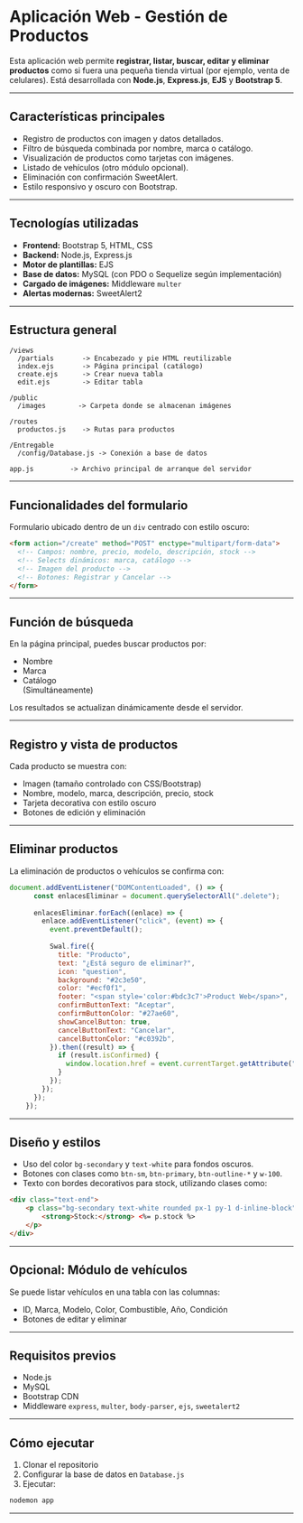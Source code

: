 
# Aplicación Web - Gestión de Productos

Esta aplicación web permite **registrar, listar, buscar, editar y eliminar productos** como si fuera una pequeña tienda virtual (por ejemplo, venta de celulares). Está desarrollada con **Node.js**, **Express.js**, **EJS** y **Bootstrap 5**.

---

## Características principales

- Registro de productos con imagen y datos detallados.
- Filtro de búsqueda combinada por nombre, marca o catálogo.
- Visualización de productos como tarjetas con imágenes.
- Listado de vehículos (otro módulo opcional).
- Eliminación con confirmación SweetAlert.
- Estilo responsivo y oscuro con Bootstrap.

---

## Tecnologías utilizadas

- **Frontend:** Bootstrap 5, HTML, CSS
- **Backend:** Node.js, Express.js
- **Motor de plantillas:** EJS
- **Base de datos:** MySQL (con PDO o Sequelize según implementación)
- **Cargado de imágenes:** Middleware `multer`
- **Alertas modernas:** SweetAlert2

---

## Estructura general

```
/views
  /partials       -> Encabezado y pie HTML reutilizable
  index.ejs       -> Página principal (catálogo)
  create.ejs      -> Crear nueva tabla
  edit.ejs        -> Editar tabla

/public
  /images        -> Carpeta donde se almacenan imágenes

/routes
  productos.js    -> Rutas para productos

/Entregable
  /config/Database.js -> Conexión a base de datos

app.js         -> Archivo principal de arranque del servidor
```

---

## Funcionalidades del formulario

Formulario ubicado dentro de un `div` centrado con estilo oscuro:

```html
<form action="/create" method="POST" enctype="multipart/form-data">
  <!-- Campos: nombre, precio, modelo, descripción, stock -->
  <!-- Selects dinámicos: marca, catálogo -->
  <!-- Imagen del producto -->
  <!-- Botones: Registrar y Cancelar -->
</form>
```

---

## Función de búsqueda

En la página principal, puedes buscar productos por:

- Nombre
- Marca
- Catálogo  
(Simultáneamente)

Los resultados se actualizan dinámicamente desde el servidor.

---

## Registro y vista de productos

Cada producto se muestra con:

- Imagen (tamaño controlado con CSS/Bootstrap)
- Nombre, modelo, marca, descripción, precio, stock
- Tarjeta decorativa con estilo oscuro
- Botones de edición y eliminación

---

## Eliminar productos

La eliminación de productos o vehículos se confirma con:

```js
document.addEventListener("DOMContentLoaded", () => {
      const enlacesEliminar = document.querySelectorAll(".delete");
  
      enlacesEliminar.forEach((enlace) => {
        enlace.addEventListener("click", (event) => {
          event.preventDefault();
  
          Swal.fire({
            title: "Producto",
            text: "¿Está seguro de eliminar?",
            icon: "question",
            background: "#2c3e50",
            color: "#ecf0f1",
            footer: "<span style='color:#bdc3c7'>Product Web</span>",
            confirmButtonText: "Aceptar",
            confirmButtonColor: "#27ae60",
            showCancelButton: true,
            cancelButtonText: "Cancelar",
            cancelButtonColor: "#c0392b",
          }).then((result) => {
            if (result.isConfirmed) {
              window.location.href = event.currentTarget.getAttribute("href");
            }
          });
        });
      });
    });
```

---

## Diseño y estilos

- Uso del color `bg-secondary` y `text-white` para fondos oscuros.
- Botones con clases como `btn-sm`, `btn-primary`, `btn-outline-*` y `w-100`.
- Texto con bordes decorativos para stock, utilizando clases como:

```html
<div class="text-end">
    <p class="bg-secondary text-white rounded px-1 py-1 d-inline-block">
        <strong>Stock:</strong> <%= p.stock %>
    </p>
</div>
```

---

## Opcional: Módulo de vehículos

Se puede listar vehículos en una tabla con las columnas:

- ID, Marca, Modelo, Color, Combustible, Año, Condición
- Botones de editar y eliminar

---

## Requisitos previos

- Node.js
- MySQL
- Bootstrap CDN
- Middleware `express`, `multer`, `body-parser`, `ejs`, `sweetalert2`

---

## Cómo ejecutar

1. Clonar el repositorio
2. Configurar la base de datos en `Database.js`
3. Ejecutar:

```bash
nodemon app
```

---